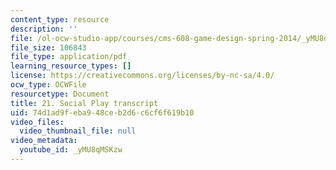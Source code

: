 ```yaml
---
content_type: resource
description: ''
file: /ol-ocw-studio-app/courses/cms-608-game-design-spring-2014/_yMU8qMSKzw_transcript.pdf
file_size: 106843
file_type: application/pdf
learning_resource_types: []
license: https://creativecommons.org/licenses/by-nc-sa/4.0/
ocw_type: OCWFile
resourcetype: Document
title: 21. Social Play transcript
uid: 74d1ad9f-eba9-48ce-b2d6-c6cf6f619b10
video_files:
  video_thumbnail_file: null
video_metadata:
  youtube_id: _yMU8qMSKzw
---
```

